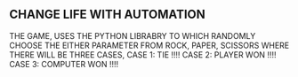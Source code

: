 ## CHANGE LIFE WITH AUTOMATION ##

THE GAME,  USES THE PYTHON LIBRABRY TO WHICH RANDOMLY CHOOSE THE EITHER PARAMETER FROM ROCK, PAPER, SCISSORS 
WHERE THERE WILL BE THREE CASES, 
CASE 1: TIE !!!!
CASE 2: PLAYER WON !!!!
CASE 3: COMPUTER WON !!!!

